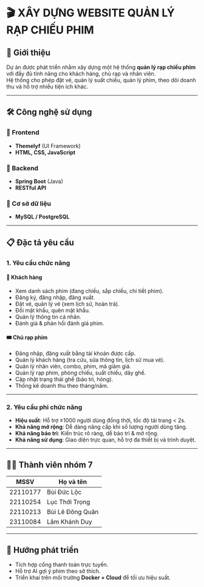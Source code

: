 # 🎬 XÂY DỰNG WEBSITE QUẢN LÝ RẠP CHIẾU PHIM

## 📌 Giới thiệu
Dự án được phát triển nhằm xây dựng một hệ thống **quản lý rạp chiếu phim** với đầy đủ tính năng cho khách hàng, chủ rạp và nhân viên.  
Hệ thống cho phép đặt vé, quản lý suất chiếu, quản lý phim, theo dõi doanh thu và hỗ trợ nhiều tiện ích khác.

---

## 🛠️ Công nghệ sử dụng
### 🔹 Frontend
- **Themelyf** (UI Framework)
- **HTML, CSS, JavaScript**

### 🔹 Backend
- **Spring Boot** (Java)
- **RESTful API**

### 🔹 Cơ sở dữ liệu
- **MySQL / PostgreSQL**

---

## 📋 Đặc tả yêu cầu

### 1. Yêu cầu chức năng
#### 👤 Khách hàng
- Xem danh sách phim (đang chiếu, sắp chiếu, chi tiết phim).
- Đăng ký, đăng nhập, đăng xuất.
- Đặt vé, quản lý vé (xem lịch sử, hoàn trả).
- Đổi mật khẩu, quên mật khẩu.
- Quản lý thông tin cá nhân.
- Đánh giá & phản hồi đánh giá phim.

#### 🎟️ Chủ rạp phim
- Đăng nhập, đăng xuất bằng tài khoản được cấp.
- Quản lý khách hàng (tra cứu, sửa thông tin, lịch sử mua vé).
- Quản lý nhân viên, combo, phim, mã giảm giá.
- Quản lý rạp phim, phòng chiếu, suất chiếu, dãy ghế.
- Cập nhật trạng thái ghế (bảo trì, hỏng).
- Thống kê doanh thu theo tháng/năm.

---

### 2. Yêu cầu phi chức năng
- **Hiệu suất**: Hỗ trợ ≥1000 người dùng đồng thời, tốc độ tải trang < 2s.
- **Khả năng mở rộng**: Dễ dàng nâng cấp khi số lượng người dùng tăng.
- **Khả năng bảo trì**: Kiến trúc rõ ràng, dễ bảo trì & mở rộng.
- **Khả năng sử dụng**: Giao diện trực quan, hỗ trợ đa thiết bị và trình duyệt.

---

## 👨‍💻 Thành viên nhóm 7
| MSSV     | Họ và tên        |
|----------|------------------|
| 22110177 | Bùi Đức Lộc      |
| 22110254 | Lục Thới Trọng   |
| 22110213 | Bùi Lê Đông Quân |
| 23110084 | Lâm Khánh Duy    |

---

## 🚀 Hướng phát triển
- Tích hợp cổng thanh toán trực tuyến.
- Hỗ trợ AI gợi ý phim theo sở thích.
- Triển khai trên môi trường **Docker + Cloud** để tối ưu hiệu suất.  

